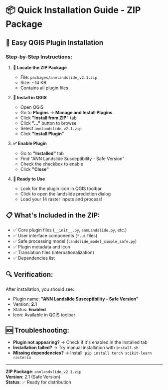 # 📦 Quick Installation Guide - ZIP Package

## 🚀 Easy QGIS Plugin Installation

### Step-by-Step Instructions:

1. **📁 Locate the ZIP Package**
   - File: `packages/annlandslide_v2.1.zip`
   - Size: ~14 KB
   - Contains all plugin files

2. **🎯 Install in QGIS**
   - Open QGIS
   - Go to **Plugins** → **Manage and Install Plugins**
   - Click **"Install from ZIP"** tab
   - Click **"..."** button to browse
   - Select `annlandslide_v2.1.zip`
   - Click **"Install Plugin"**

3. **✅ Enable Plugin**
   - Go to **"Installed"** tab
   - Find "ANN Landslide Susceptibility - Safe Version"
   - Check the checkbox to enable
   - Click **"Close"**

4. **🎉 Ready to Use**
   - Look for the plugin icon in QGIS toolbar
   - Click to open the landslide prediction dialog
   - Load your 14 raster inputs and process!

## 📋 What's Included in the ZIP:

- ✅ Core plugin files (`__init__.py`, `annLandslide.py`, etc.)
- ✅ User interface components (`*.ui` files)
- ✅ Safe processing model (`landslide_model_simple_safe.py`)
- ✅ Plugin metadata and icon
- ✅ Translation files (internationalization)
- ✅ Dependencies list

## 🔍 Verification:

After installation, you should see:
- Plugin name: **"ANN Landslide Susceptibility - Safe Version"**
- Version: **2.1**
- Status: **Enabled**
- Icon: Available in QGIS toolbar

## 🆘 Troubleshooting:

- **Plugin not appearing?** → Check if it's enabled in the Installed tab
- **Installation failed?** → Try manual installation with `install.sh`
- **Missing dependencies?** → Install: `pip install torch scikit-learn rasterio`

---

**ZIP Package**: `annlandslide_v2.1.zip`  
**Version**: 2.1 (Safe Version)  
**Status**: ✅ Ready for distribution
